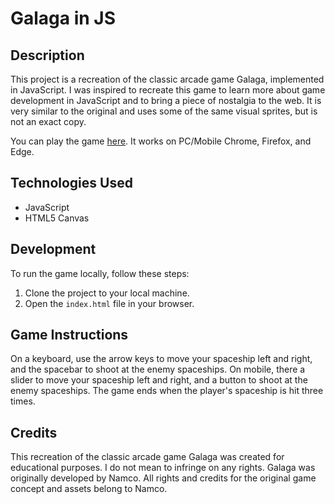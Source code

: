 # Galaga in JS


## Description
This project is a recreation of the classic arcade game Galaga, implemented in JavaScript. I was inspired to recreate this game to learn more about game development in JavaScript and to bring a piece of nostalgia to the web. It is very similar to the original and uses some of the same visual sprites, but is not an exact copy. 

You can play the game [here](https://jwilliams219.github.io/galaga/). It works on PC/Mobile Chrome, Firefox, and Edge.

## Technologies Used
- JavaScript
- HTML5 Canvas

## Development
To run the game locally, follow these steps:

1. Clone the project to your local machine.
2. Open the `index.html` file in your browser.

## Game Instructions
On a keyboard, use the arrow keys to move your spaceship left and right, and the spacebar to shoot at the enemy spaceships. On mobile, there a slider to move your spaceship left and right, and a button to shoot at the enemy spaceships. The game ends when the player's spaceship is hit three times.

## Credits
This recreation of the classic arcade game Galaga was created for educational purposes. I do not mean to infringe on any rights. Galaga was originally developed by Namco. All rights and credits for the original game concept and assets belong to Namco.
